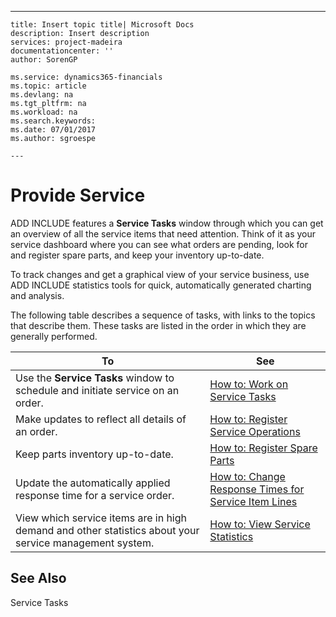 ---
    title: Insert topic title| Microsoft Docs
    description: Insert description
    services: project-madeira
    documentationcenter: ''
    author: SorenGP

    ms.service: dynamics365-financials
    ms.topic: article
    ms.devlang: na
    ms.tgt_pltfrm: na
    ms.workload: na
    ms.search.keywords:
    ms.date: 07/01/2017
    ms.author: sgroespe

    ---
# Provide Service
ADD INCLUDE<!--[!INCLUDE[navnow](../ApplicationDesign/includes/navnow_md.md)]--> features a **Service Tasks** window through which you can get an overview of all the service items that need attention. Think of it as your service dashboard where you can see what orders are pending, look for and register spare parts, and keep your inventory up\-to\-date.  
  
 To track changes and get a graphical view of your service business, use ADD INCLUDE<!--[!INCLUDE[navnow](../ApplicationDesign/includes/navnow_md.md)]--> statistics tools for quick, automatically generated charting and analysis.  
  
 The following table describes a sequence of tasks, with links to the topics that describe them. These tasks are listed in the order in which they are generally performed.  
  
|**To**|**See**|  
|------------|-------------|  
|Use the **Service Tasks** window to schedule and initiate service on an order.|[How to: Work on Service Tasks](../Service/how-to-work-on-service-tasks.md)|  
|Make updates to reflect all details of an order.|[How to: Register Service Operations](../Service/how-to-register-service-operations.md)|  
|Keep parts inventory up\-to\-date.|[How to: Register Spare Parts](../Service/how-to-register-spare-parts.md)|  
|Update the automatically applied response time for a service order.|[How to: Change Response Times for Service Item Lines](../Service/how-to-change-response-times-for-service-item-lines.md)|  
|View which service items are in high demand and other statistics about your service management system.|[How to: View Service Statistics](../Service/how-to-view-service-statistics.md)|  
  
## See Also  
 Service Tasks